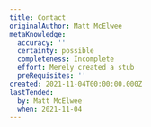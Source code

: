 ```yaml
---
title: Contact
originalAuthor: Matt McElwee
metaKnowledge:
  accuracy: ''
  certainty: possible
  completeness: Incomplete
  effort: Merely created a stub
  preRequisites: ''
created: 2021-11-04T00:00:00.000Z
lastTended:
  by: Matt McElwee
  when: 2021-11-04
---
```

